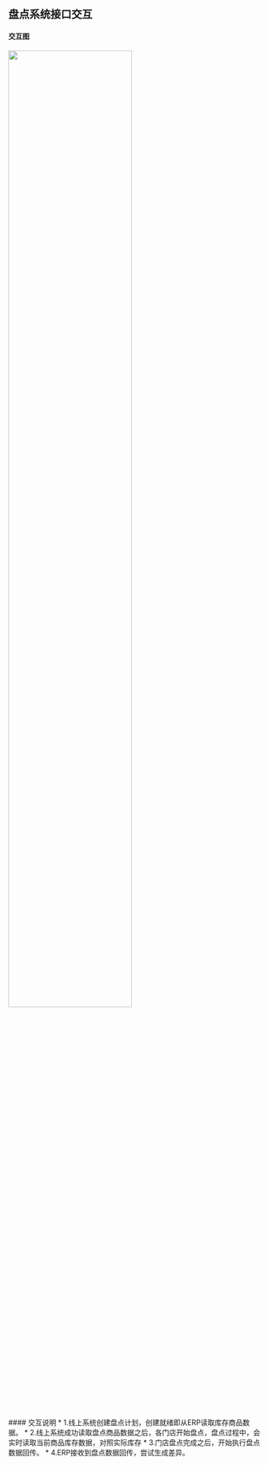 ## 盘点系统接口交互
#### 交互图
<img src="https://jkosshash.oss-cn-shanghai.aliyuncs.com/inventoryInteractive.png" width = 70% height = 70% />
<br/>
#### 交互说明
* 1.线上系统创建盘点计划，创建就绪即从ERP读取库存商品数据。
* 2.线上系统成功读取盘点商品数据之后，各门店开始盘点，盘点过程中，会实时读取当前商品库存数据，对照实际库存
* 3.门店盘点完成之后，开始执行盘点数据回传。
* 4.ERP接收到盘点数据回传，尝试生成差异。



